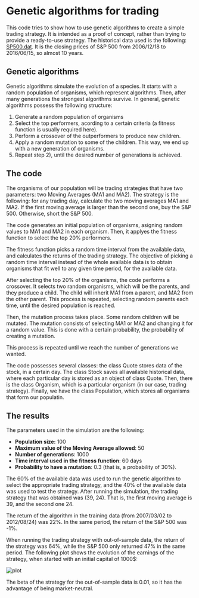 # Genetic algorithms for trading

This code tries to show how to use genetic algorithms to create a simple trading strategy. It is intended as a proof of concept, rather than trying to provide a ready-to-use strategy. The historical data used is the following: [SP500.dat](https://github.com/imanolperez/Genetic-algorithm-for-trading/blob/master/SP500.dat). It is the closing prices of S&P 500 from 2006/12/18 to 2016/06/15, so almost 10 years.

## Genetic algorithms

Genetic algorithms simulate the evolution of a species. It starts with a random population of organisms, which represent algorithms. Then, after many generations the strongest algorithms survive. In general, genetic algorithms possess the following structure:

1) Generate a random population of organisms
2) Select the top performers, acording to a certain criteria (a fitness function is usually required here).
3) Perform a crossover of the outperformers to produce new children.
4) Apply a random mutation to some of the children. This way, we end up with a new generation of organisms.
5) Repeat step 2), until the desired number of generations is achieved.

## The code

The organisms of our population will be trading strategies that have two parameters: two Moving Averages (MA1 and MA2). The strategy is the following: for any trading day, calculate the two moving averages MA1 and MA2. If the first moving average is larger than the second one, buy the S&P 500. Otherwise, short the S&P 500.

The code generates an initial population of organisms, asigning random values to MA1 and MA2 in each organism. Then, it applyes the fitness function to select the top 20% performers.

The fitness function picks a random time interval from the available data, and calculates the returns of the trading strategy. The objective of picking a random time interval instead of the whole available data is to obtain organisms that fit well to any given time period, for the available data.

After selecting the top 20% of the organisms, the code performs a crossover. It selects two random organisms, which will be the parents, and they produce a child. The child will inherit MA1 from a parent, and MA2 from the other parent. This process is repeated, selecting random parents each time, until the desired population is reached.

Then, the mutation process takes place. Some random children will be mutated. The mutation consists of selecting MA1 or MA2 and changing it for a random value. This is done with a certain probability, the probability of creating a mutation.

This process is repeated until we reach the number of generations we wanted.

The code possesses several classes: the class Quote stores data of the stock, in a certain day. The class Stock saves all available historical data, where each particular day is stored as an object of class Quote. Then, there is the class Organism, which is a particular organism (in our case, trading strategy). Finally, we have the class Population, which stores all organisms that form our populatin.

## The results

The parameters used in the simulation are the following:

- **Population size:** 100
- **Maximum value of the Moving Average allowed**: 50
- **Number of generations**: 1000
- **Time interval used in the fitness function**: 60 days
- **Probability to have a mutation**: 0.3 (that is, a probability of 30%).

The 60% of the available data was used to run the genetic algorithm to select the appropriate trading strategy, and the 40% of the available data was used to test the strategy. After running the simulation, the trading strategy that was obtained was (39, 24). That is, the first moving average is 39, and the second one 24.

The return of the algorithm in the training data (from 2007/03/02 to 2012/08/24) was 22%. In the same period, the return of the S&P 500 was -1%.

When running the trading strategy with out-of-sample data, the return of the strategy was 64%, while the S&P 500 only returned 47% in the same period. The following plot shows the evolution of the earnings of the strategy, when started with an initial capital of 1000$:

![plot](https://raw.githubusercontent.com/imanolperez/Genetic-algorithm-for-trading/master/results/returns_out_of_sample.jpg)

The beta of the strategy for the out-of-sample data is 0.01, so it has the advantage of being market-neutral.
